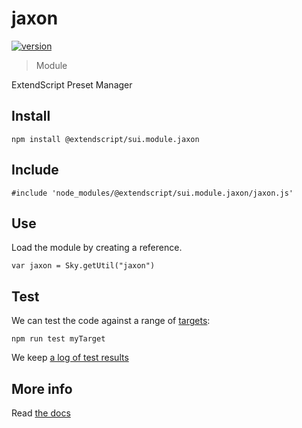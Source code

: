 # jaxon

[![version](https://img.shields.io/npm/v/@extendscript/sui.module.jaxon.svg)](https://www.npmjs.org/package/@extendscript/sui.module.jaxon)

> Module

ExtendScript Preset Manager

## Install

    npm install @extendscript/sui.module.jaxon

## Include

    #include 'node_modules/@extendscript/sui.module.jaxon/jaxon.js'

## Use

Load the module by creating a reference.

    var jaxon = Sky.getUtil("jaxon")

## Test

We can test the code against a range of [targets](https://github.com/nbqx/fakestk/blob/master/resources/versions.json):

    npm run test myTarget

We keep [a log of test results](./test/results_log.md)


## More info

Read [the docs](../docs/README.md)
